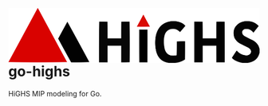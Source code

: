 <img src="./assets/HiGHS_banner.svg" align="right" height="110"/>

# go-highs

HiGHS MIP modeling for Go.
